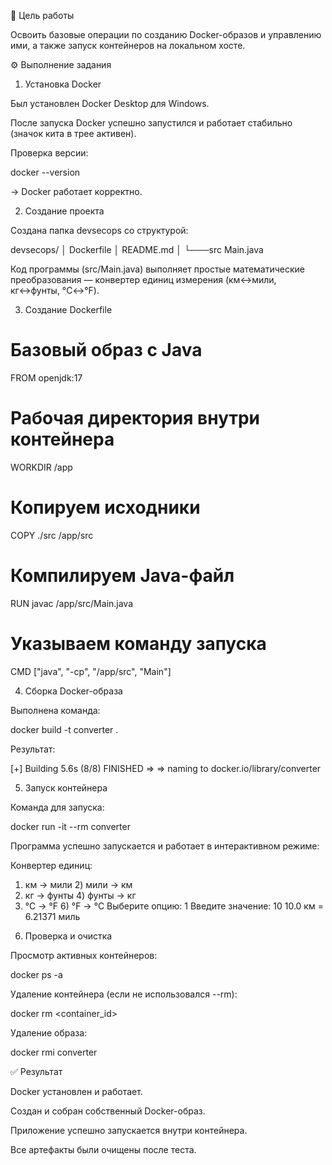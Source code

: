 📌 Цель работы

Освоить базовые операции по созданию Docker-образов и управлению ими, а также запуск контейнеров на локальном хосте.

⚙️ Выполнение задания
1. Установка Docker

Был установлен Docker Desktop для Windows.

После запуска Docker успешно запустился и работает стабильно (значок кита в трее активен).

Проверка версии:

docker --version


→ Docker работает корректно.

2. Создание проекта

Создана папка devsecops со структурой:

devsecops/
│   Dockerfile
│   README.md
│
└───src
        Main.java


Код программы (src/Main.java) выполняет простые математические преобразования — конвертер единиц измерения (км↔мили, кг↔фунты, °C↔°F).

3. Создание Dockerfile
# Базовый образ с Java
FROM openjdk:17

# Рабочая директория внутри контейнера
WORKDIR /app

# Копируем исходники
COPY ./src /app/src

# Компилируем Java-файл
RUN javac /app/src/Main.java

# Указываем команду запуска
CMD ["java", "-cp", "/app/src", "Main"]

4. Сборка Docker-образа

Выполнена команда:

docker build -t converter .


Результат:

[+] Building 5.6s (8/8) FINISHED
 => => naming to docker.io/library/converter

5. Запуск контейнера

Команда для запуска:

docker run -it --rm converter


Программа успешно запускается и работает в интерактивном режиме:

Конвертер единиц:
1) км -> мили  2) мили -> км
3) кг -> фунты  4) фунты -> кг
5) °C -> °F     6) °F -> °C
Выберите опцию: 1
Введите значение: 10
10.0 км = 6.21371 миль

6. Проверка и очистка

Просмотр активных контейнеров:

docker ps -a


Удаление контейнера (если не использовался --rm):

docker rm <container_id>


Удаление образа:

docker rmi converter

✅ Результат

Docker установлен и работает.

Создан и собран собственный Docker-образ.

Приложение успешно запускается внутри контейнера.

Все артефакты были очищены после теста.
